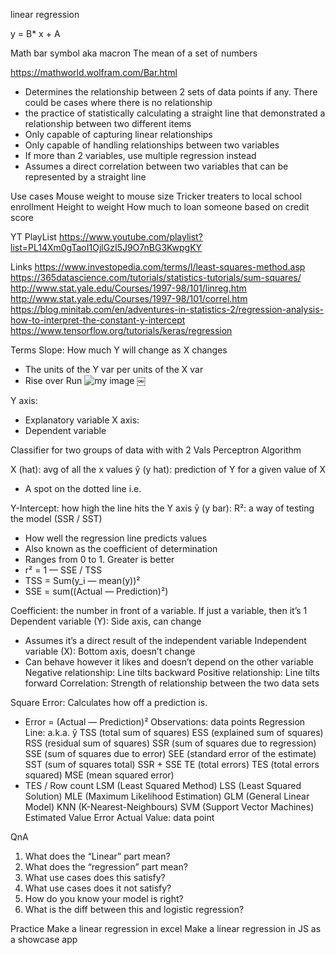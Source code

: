 linear regression

y = B* x + A

Math bar symbol aka macron
The mean of a set of numbers

https://mathworld.wolfram.com/Bar.html

* Determines the relationship between 2 sets of data points if any. There could be cases where there is no relationship
* the practice of statistically calculating a straight line that demonstrated a relationship between two different items
* Only capable of capturing linear relationships
* Only capable of handling relationships between two variables
* If more than 2 variables, use multiple regression instead
* Assumes a direct correlation between two variables that can be represented by a straight line


Use cases
Mouse weight to mouse size
Tricker treaters to local school enrollment
Height to weight
How much to loan someone based on credit score

YT PlayList
https://www.youtube.com/playlist?list=PL14Xm0gTaoI1OjlGzI5J9O7nBG3KwpgKY

Links
https://www.investopedia.com/terms/l/least-squares-method.asp
https://365datascience.com/tutorials/statistics-tutorials/sum-squares/
http://www.stat.yale.edu/Courses/1997-98/101/linreg.htm
http://www.stat.yale.edu/Courses/1997-98/101/correl.htm
https://blog.minitab.com/en/adventures-in-statistics-2/regression-analysis-how-to-interpret-the-constant-y-intercept
https://www.tensorflow.org/tutorials/keras/regression

Terms
Slope: How much Y will change as X changes
* The units of the Y var per units of the X var
* Rise over Run
  <img alt="my image" src="https://i.imgur.com/zvgSSC7.png" />
  ￼

Y axis:
* Explanatory variable
  X axis:
* Dependent variable

Classifier for two groups of data with with 2 Vals
Perceptron Algorithm

X (hat): avg of all the x values
ŷ (y hat): prediction of Y for a given value of X
* A spot on the dotted line i.e.

Y-Intercept: how high the line hits the Y axis
ȳ (y bar):
R²: a way of testing the model (SSR / SST)
* How well the regression line predicts values
* Also known as the coefficient of determination
* Ranges from 0 to 1. Greater is better
* r² = 1 — SSE / TSS
* TSS = Sum(y_i — mean(y))²
* SSE = sum((Actual — Prediction)²)

Coefficient: the number in front of a variable. If just a variable, then it’s 1
Dependent variable (Y): Side axis, can change
* Assumes it’s a direct result of the independent variable
  Independent variable (X): Bottom axis, doesn’t change
* Can behave however it likes and doesn’t depend on the other variable
  Negative relationship: Line tilts backward
  Positive relationship: Line tilts forward
  Correlation: Strength of relationship between the two data sets

Square Error: Calculates how off a prediction is.
* Error = (Actual — Prediction)²
  Observations: data points
  Regression Line: a.k.a. ŷ
  TSS (total sum of squares)
  ESS (explained sum of squares)
  RSS (residual sum of squares)
  SSR (sum of squares due to regression)
  SSE (sum of squares due to error)
  SEE (standard error of the estimate)
  SST (sum of squares total) SSR + SSE
  TE (total errors)
  TES (total errors squared)
  MSE (mean squared error)
* TES / Row count
  LSM (Least Squared Method)
  LSS (Least Squared Solution)
  MLE (Maximum Likelihood Estimation)
  GLM (General Linear Model)
  KNN (K-Nearest-Neighbours)
  SVM (Support Vector Machines)
  Estimated Value
  Error
  Actual Value: data point


QnA
1. What does the “Linear” part mean?
2. What does the “regression” part mean?
3. What use cases does this satisfy?
4. What use cases does it not satisfy?
5. How do you know your model is right?
6. What is the diff between this and logistic regression?

Practice
Make a linear regression in excel
Make a linear regression in JS as a showcase app

<img alt="" src="https://i.imgur.com/Rt4icnJ.png">
